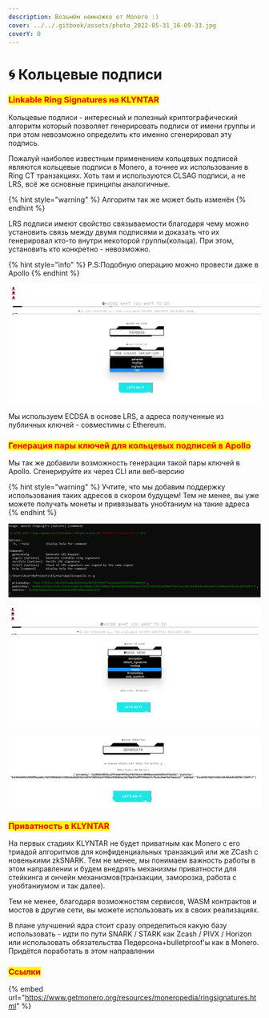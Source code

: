 ```yaml
---
description: Возьмём немножко от Monero :)
cover: ../../.gitbook/assets/photo_2022-05-31_16-09-33.jpg
coverY: 0
---
```


# 🌀 Кольцевые подписи

### <mark style="color:red;">Linkable Ring Signatures на KLYNTAR</mark>

Кольцевые подписи - интересный и полезный криптографический алгоритм который позволяет генерировать подписи от имени группы и при этом невозможно определить кто именно сгенерировал эту подпись.

Пожалуй наиболее известным применением кольцевых подписей являются кольцевые подписи в Monero, а точнее их использование в Ring CT транзакциях. Хоть там и используются CLSAG подписи, а не LRS, всё же основные принципы аналогичные.

{% hint style="warning" %}
Алгоритм так же может быть изменён
{% endhint %}

LRS подписи имеют свойство связываемости благодаря чему можно установить связь между двумя подписями и доказать что их генерировал кто-то внутри некоторой группы(кольца). При этом, установить кто конкретно - невозможно.

{% hint style="info" %}
P.S:Подобную операцию можно провести даже в Apollo
{% endhint %}

![](<../../.gitbook/assets/image (12).png>)

Мы используем ECDSA в основе LRS, а адреса полученные из публичных ключей - совместимы с Ethereum.

### <mark style="color:red;">**Генерация пары ключей для кольцевых подписей в Apollo**</mark>

Мы так же добавили возможность генерации такой пары ключей в Apollo. Сгенерируйте их через CLI или веб-версию

{% hint style="warning" %}
Учтите, что мы добавим поддержку использования таких адресов в скором будущем! Тем не менее, вы уже можете получать монеты и привязывать унобтаниум на такие адреса
{% endhint %}

![](<../../.gitbook/assets/image (17) (1).png>)

![](<../../.gitbook/assets/image (15).png>)

![](<../../.gitbook/assets/image (12) (1).png>)

### <mark style="color:red;">**Приватность в KLYNTAR**</mark>

На первых стадиях KLYNTAR не будет приватным как Monero с его триадой алгоритмов для конфиденциальных транзакций или же ZCash с новенькими zkSNARK. Тем не менее, мы понимаем важность работы в этом направлении и будем внедрять механизмы приватности для стейкинга и ончейн механизмов(транзакции, заморозка, работа с унобтаниумом и так далее).

Тем не менее, благодаря возможностям сервисов, WASM контрактов и мостов в другие сети, вы можете использовать их в своих реализациях.

В плане улучшений ядра стоит сразу определиться какую базу использовать - идти по пути SNARK / STARK как Zcash / PIVX / Horizon или использовать обязательства Педерсона+bulletproof'ы как в Monero. Придётся поработать в этом направлении&#x20;

### <mark style="color:red;">Ссылки</mark>

{% embed url="https://www.getmonero.org/resources/moneropedia/ringsignatures.html" %}
